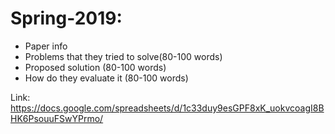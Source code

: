 # Spring-2019:

- Paper info
- Problems that they tried to solve(80-100 words)
- Proposed solution (80-100 words)
- How do they evaluate it (80-100 words) 

Link: https://docs.google.com/spreadsheets/d/1c33duy9esGPF8xK_uokvcoagI8BHK6PsouuFSwYPrmo/
